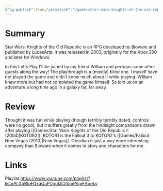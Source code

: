 ```yaml
---
{"dg-publish":true,"permalink":"/games/star-wars-knights-of-the-old-republic-2003/","tags":["LP"],"created":"2023-12-08","updated":"2024-07-20"}
---
```



# Summary

Star Wars: Knights of the Old Republic is an RPG developed by Bioware and published by LucasArts. It was released in 2003, originally for the Xbox 360 and later for Windows.

In this Let's Play I'll be joined by my friend William and perhaps some other guests along the way! The playthrough is a (mostly) blind one. I myself have not played the game and didn't know much about it while playing. William knew more but had not completed the game himself. So join us on an adventure a long time ago in a galaxy far, far away.

# Review

Thought it was fun while playing (though terribly terribly dated, controls were no good), but it suffers greatly from the hindsight comparisons drawn after playing [[Games/Star Wars Knights of the Old Republic II (2004)\|KOTOR2]]. KOTOR1 is the Fallout 3 to KOTOR2's [[Games/Fallout New Vegas (2010)\|New Vegas]]. Obsidian is just a way more interesting company than Bioware when it comes to story and characters for me.

# Links

Playlist https://www.youtube.com/playlist?list=PLXbBIoFOxaQuPDgukIlOtdmPAgiEAbekv
